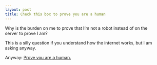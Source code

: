```yaml
---
layout: post
title: Check this box to prove you are a human
---
```


Why is the burden on me to prove that I’m not a robot instead of on the server
to prove I am?

This is a silly question if you understand how the internet works, but I am
asking anyway.

Anyway: [Prove you are a human.](https://proveyouareahuman.com/)
